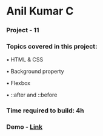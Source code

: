 # Anil Kumar C

### Project - 11

### Topics covered in this project:

•	HTML & CSS

•	Background property

•	Flexbox

•	::after and ::before

### Time required to build: 4h 

### Demo - [Link]( https://anil-project-11.netlify.app/ )
